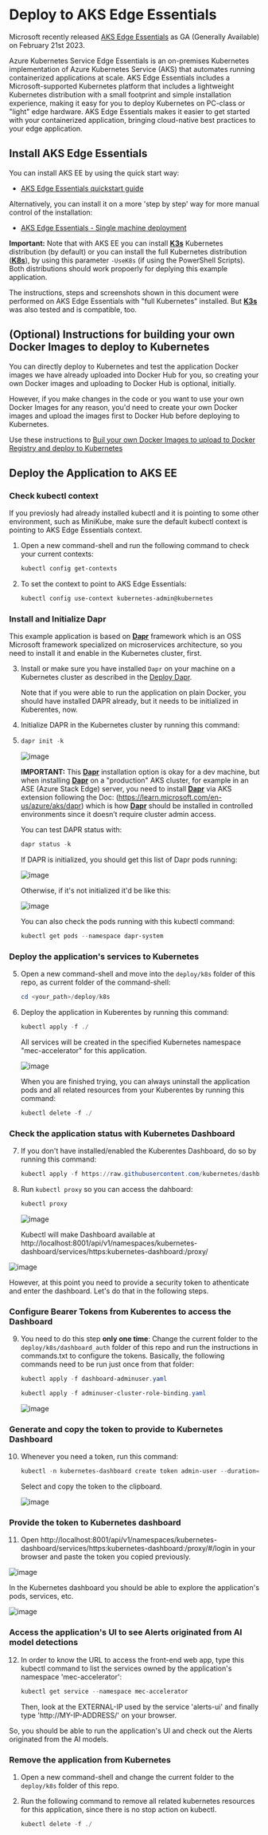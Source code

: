 # Deploy to AKS Edge Essentials

Microsoft recently released [AKS Edge Essentials](https://learn.microsoft.com/en-us/azure/aks/hybrid/aks-edge-overview) as GA (Generally Available) on February 21st 2023.

Azure Kubernetes Service Edge Essentials is an on-premises Kubernetes implementation of Azure Kubernetes Service (AKS) that automates running containerized applications at scale. AKS Edge Essentials includes a Microsoft-supported Kubernetes platform that includes a lightweight Kubernetes distribution with a small footprint and simple installation experience, making it easy for you to deploy Kubernetes on PC-class or "light" edge hardware. AKS Edge Essentials makes it easier to get started with your containerized application, bringing cloud-native best practices to your edge application.

## Install AKS Edge Essentials

You can install AKS EE by using the quick start way:

- [AKS Edge Essentials quickstart guide](https://learn.microsoft.com/en-us/azure/aks/hybrid/aks-edge-quickstart)

Alternatively, you can install it on a more 'step by step' way for more manual control of the installation:

- [AKS Edge Essentials - Single machine deployment](https://learn.microsoft.com/en-us/azure/aks/hybrid/aks-edge-howto-single-node-deployment)

**Important:** Note that with AKS EE you can install **[K3s](https://k3s.io/)** Kubernetes distribution (by default) or you can install the full Kubernetes distribution (**[K8s](https://kubernetes.io/)**), by using this parameter `-UseK8s` (if using the PowerShell Scripts). Both distributions should work propoerly for deplying this example application.

The instructions, steps and screenshots shown in this document were performed on AKS Edge Essentials with "full Kubernetes" installed. But **[K3s](https://k3s.io/)** was also tested and is compatible, too.


## (Optional) Instructions for building your own Docker Images to deploy to Kubernetes

You can directly deploy to Kubernetes and test the application Docker images we have already uploaded into Docker Hub for you, so creating your own Docker images and uploading to Docker Hub is optional, initially.

However, if you make changes in the code or you want to use your own Docker Images for any reason, you'd need to create your own Docker images and upload the images first to Docker Hub before deploying to Kubernetes. 

Use these instructions to [Buil your own Docker Images to upload to Docker Registry and deploy to Kubernetes](./BUILD_AND_PUSH_IMAGES_TO_DOCKER_HUB.MD)

## Deploy the Application to AKS EE

### Check kubectl context

If you previosly had already installed kubectl and it is pointing to some other environment, such as MiniKube, make sure the default kubectl context is pointing to AKS Edge Essentials context. 

1. Open a new command-shell and run the following command to check your current contexts:

    ```powershell
    kubectl config get-contexts
    ```

2. To set the context to point to AKS Edge Essentials:

    ```powershell
    kubectl config use-context kubernetes-admin@kubernetes
    ```

### Install and Initialize Dapr

This example application is based on **[Dapr](https://dapr.io/)** framework which is an OSS Microsoft framework specialized on microservices architecture, so you need to install it and enable in the Kubernetes cluster, first. 

3. Install or make sure you have installed `Dapr` on your machine on a Kubernetes cluster as described in the [Deploy Dapr](https://docs.dapr.io/operations/hosting/kubernetes/kubernetes-deploy/#install-with-dapr-cli). 

    Note that if you were able to run the application on plain Docker, you should have installed DAPR already, but it needs to be initialized in Kuberentes, now.

4. Initialize DAPR in the Kubernetes cluster by running this command:
5. 
    ```powershell
    dapr init -k
    ```
    
    ![image](https://user-images.githubusercontent.com/1712635/218881163-9ba81fa3-f72c-4c12-bbf6-8ec25f2dba55.png)

    **IMPORTANT:** This **[Dapr](https://dapr.io/)** installation option is okay for a dev machine, but when installing **[Dapr](https://dapr.io/)** on a "production" AKS cluster, for example in an ASE (Azure Stack Edge) server, you need to install **[Dapr](https://dapr.io/)** via AKS extension following the Doc: (https://learn.microsoft.com/en-us/azure/aks/dapr) which is how **[Dapr](https://dapr.io/)** should be installed in controlled environments since it doesn’t require cluster admin access.
    
    You can test DAPR status with:
    ```powershell
    dapr status -k
    ```
    
    If DAPR is initialized, you should get this list of Dapr pods running:
    
    ![image](https://user-images.githubusercontent.com/1712635/218881242-aa2c74ef-14a4-4a79-a149-3bbd12f4fa3d.png)

    
    Otherwise, if it's not initialized it'd be like this:
    
    ![image](https://user-images.githubusercontent.com/1712635/218880976-94b42767-40e3-4d9c-a640-2dfa029cb510.png)

    You can also check the pods running with this kubectl command:

    ```powershell
    kubectl get pods --namespace dapr-system
    ```
    
### Deploy the application's services to Kubernetes

5. Open a new command-shell and move into the `deploy/k8s` folder of this repo, as current folder of the command-shell:

    ```powershell
    cd <your_path>/deploy/k8s
    ```

6. Deploy the application in Kuberentes by running this command:

    ```powershell
    kubectl apply -f ./
    ```

    All services will be created in the specified Kubernetes namespace "mec-accelerator" for this application.
    
    ![image](https://user-images.githubusercontent.com/1712635/219480144-75f3998d-998c-464d-bc8a-7e9a1a265a0e.png)

    When you are finished trying, you can always uninstall the application pods and all related resources from your Kuberentes by running this command:

    ```powershell
    kubectl delete -f ./
    ```

### Check the application status with Kubernetes Dashboard

7. If you don't have installed/enabled the Kuberentes Dashboard, do so by running this command:

    ```powershell
    kubectl apply -f https://raw.githubusercontent.com/kubernetes/dashboard/v2.6.1/aio/deploy/recommended.yaml
    ```

8. Run `kubectl proxy` so you can access the dahboard:

    ```powershell
    kubectl proxy
    ```
    
    ![image](https://user-images.githubusercontent.com/1712635/218886875-0f4f1c1f-1791-4bdb-93e0-cc3ab437750a.png)

    Kubectl will make Dashboard available at  
http://localhost:8001/api/v1/namespaces/kubernetes-dashboard/services/https:kubernetes-dashboard:/proxy/

![image](https://user-images.githubusercontent.com/1712635/218886986-d838bc24-b103-437c-8f60-ebe5c2cc1095.png)

However, at this point you need to provide a security token to athenticate and enter the dashboard.
Let's do that in the following steps.

### Configure Bearer Tokens from Kuberentes to access the Dashboard

9. You need to do this step **only one time**: Change the current folder to the `deploy/k8s/dashboard_auth` folder of this repo and run the instructions in commands.txt to configure the tokens. Basically, the following commands need to be run just once from that folder:

    ```powershell
    kubectl apply -f dashboard-adminuser.yaml 

    kubectl apply -f adminuser-cluster-role-binding.yaml
    ```
    
    ![image](https://user-images.githubusercontent.com/1712635/218881848-92de552c-a0f3-4fa8-ab87-2ca2512956f2.png)


### Generate and copy the token to provide to Kubernetes Dashboard

10. Whenever you need a token, run this command:

    ```powershell
    kubectl -n kubernetes-dashboard create token admin-user --duration=48h --output yaml
    ```
    
    Select and copy the token to the clipboard.
    
    ![image](https://user-images.githubusercontent.com/1712635/218882035-61318473-b7e1-4fe5-b253-69479e8a20b0.png)

### Provide the token to Kubernetes dashboard

11. Open http://localhost:8001/api/v1/namespaces/kubernetes-dashboard/services/https:kubernetes-dashboard:/proxy/#/login in your browser and paste the token you copied previously.

![image](https://user-images.githubusercontent.com/1712635/218882193-938f14f0-06ca-4bba-979f-da9266706f8e.png)

In the Kubernetes dashboard you should be able to explore the application's pods, services, etc.

![image](https://user-images.githubusercontent.com/1712635/219480986-86a6e67b-7fb8-41ea-8ca3-5948c1e5d358.png)


### Access the application's UI to see Alerts originated from AI model detections

12. In order to know the URL to access the front-end web app, type this kubectl command to list the services owned by the application's namespace 'mec-accelerator':

    ```powershell
    kubectl get service --namespace mec-accelerator
    ```
    Then, look at the EXTERNAL-IP used by the service 'alerts-ui' and finally type 'http://MY-IP-ADDRESS/' on your browser.
    
So, you should be able to run the application's UI and check out the Alerts originated from the AI models.


### Remove the application from Kubernetes 

1. Open a new command-shell and change the current folder to the `deploy/k8s` folder of this repo.

1. Run the following command to remove all related kubernetes resources for this application, since there is no stop action on kubectl.

    ```powershell
    kubectl delete -f ./
    ```




